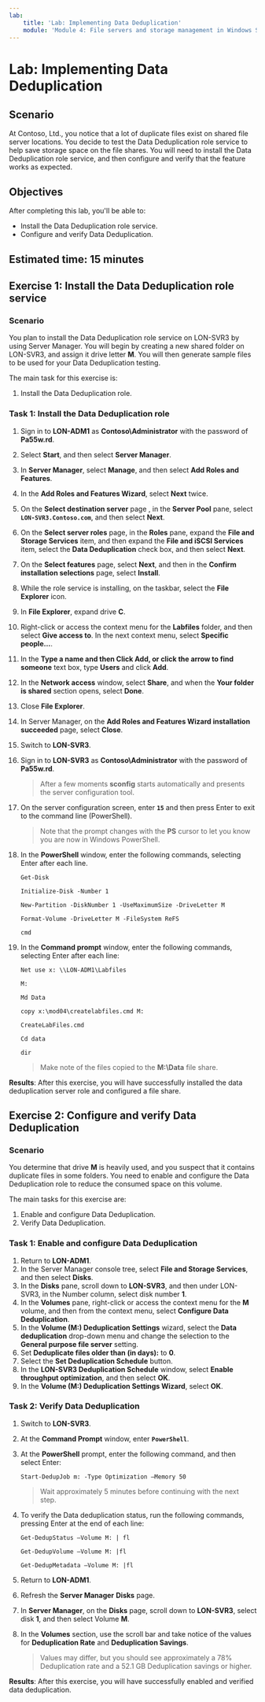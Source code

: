 ```yaml
---
lab:
    title: 'Lab: Implementing Data Deduplication'
    module: 'Module 4: File servers and storage management in Windows Server'
---
```


# Lab: Implementing Data Deduplication

## Scenario

At Contoso, Ltd., you notice that a lot of duplicate files exist on shared file server locations. You decide to test the Data Deduplication role service to help save storage space on the file shares. You will need to install the Data Deduplication role service, and then configure and verify that the feature works as expected.

## Objectives

After completing this lab, you'll be able to:

- Install the Data Deduplication role service.
- Configure and verify Data Deduplication.

## Estimated time: 15 minutes

## Exercise 1: Install the Data Deduplication role service

### Scenario

You plan to install the Data Deduplication role service on LON-SVR3 by using Server Manager. You will begin by creating a new shared folder on LON-SVR3, and assign it drive letter **M**. You will then generate sample files to be used for your Data Deduplication testing.

The main task for this exercise is:

1. Install the Data Deduplication role.

### Task 1: Install the Data Deduplication role

1. Sign in to **LON-ADM1** as **Contoso\\Administrator** with the password of **Pa55w.rd**.

2. Select **Start**, and then select **Server Manager**.

3. In **Server Manager**, select **Manage**, and then select **Add Roles and Features**.

4. In the **Add Roles and Features Wizard**, select **Next** twice.

5. On the **Select destination server** page , in the **Server Pool** pane, select **```LON-SVR3.Contoso.com```**, and then select **Next**.

6. On the **Select server roles** page, in the **Roles** pane, expand the **File and Storage Services** item, and then expand the **File and iSCSI Services** item, select the **Data Deduplication** check box, and then select **Next**.

7. On the **Select features** page, select **Next**, and then in the **Confirm installation selections** page, select **Install**.

8. While the role service is installing, on the taskbar, select the **File Explorer** icon.

9. In **File Explorer**, expand drive **C**.

10. Right-click or access the context menu for the **Labfiles** folder, and then select **Give access to**. In the next context menu, select **Specific people…**.

11. In the **Type a name and then Click Add, or click the arrow to find someone** text box, type **Users** and click **Add**.

12. In the **Network access** window, select **Share**, and when the **Your folder is shared** section opens, select **Done**.

13. Close **File Explorer**.

14. In Server Manager, on the **Add Roles and Features Wizard installation succeeded** page, select **Close**.

15. Switch to **LON-SVR3**.

16. Sign in to **LON-SVR3** as **Contoso\\Administrator** with the password of **Pa55w.rd**.

      > After a few moments **sconfig** starts automatically and presents the server configuration tool.

17. On the server configuration screen, enter **`15`** and then press Enter to exit to the command line (PowerShell).

      > Note that the prompt changes with the **PS** cursor to let you know you are now in Windows PowerShell.

18. In the **PowerShell** window, enter the following commands, selecting Enter after each line.

      ```
      Get-Disk
      ```

      ```
      Initialize-Disk -Number 1
      ```

      ```
      New-Partition -DiskNumber 1 -UseMaximumSize -DriveLetter M
      ```

      ```
      Format-Volume -DriveLetter M -FileSystem ReFS
      ```

      ```
      cmd
      ```

19. In the **Command prompt** window, enter the following commands, selecting Enter after each line:

       ```
       Net use x: \\LON-ADM1\Labfiles
       ```

       ```
       M:
       ```

       ```
       Md Data
       ```

       ```
       copy x:\mod04\createlabfiles.cmd M:
       ```

       ```
       CreateLabFiles.cmd
       ```

       ```
       Cd data
       ```

      ```
      dir
      ```

      > Make note of the files copied to the **M:\Data** file share.

**Results**: After this exercise, you will have successfully installed the data deduplication server role and configured a file share.

## Exercise 2: Configure and verify Data Deduplication

### Scenario

You determine that drive **M** is heavily used, and you suspect that it contains duplicate files in some folders. You need to enable and configure the Data Deduplication role to reduce the consumed space on this volume.

The main tasks for this exercise are:

1. Enable and configure Data Deduplication.
2. Verify Data Deduplication.

### Task 1: Enable and configure Data Deduplication

1. Return to **LON-ADM1**.
2. In the Server Manager console tree, select **File and Storage Services**, and then select **Disks**.
3. In the **Disks** pane, scroll down to **LON-SVR3**, and then under LON-SVR3, in the Number column, select disk number **1**.
3. In the **Volumes** pane, right-click or access the context menu for the **M** volume, and then from the context menu, select **Configure Data Deduplication**.
4. In the **Volume (M:\) Deduplication Settings** wizard, select the **Data deduplication** drop-down menu and change the selection to the **General purpose file server** setting.
5. Set **Deduplicate files older than (in days):** to **0**.
6. Select the **Set Deduplication Schedule** button.
7. In the **LON-SVR3 Deduplication Schedule** window, select **Enable throughput optimization**, and then select **OK**.
8. In the **Volume (M:\) Deduplication Settings Wizard**, select **OK**.

### Task 2: Verify Data Deduplication

1. Switch to **LON-SVR3**.

2. At the **Command Prompt** window, enter **`PowerShell`**.

3. At the **PowerShell** prompt, enter the following command, and then select Enter:

     ```
     Start-DedupJob m: -Type Optimization –Memory 50
     ```

     > Wait approximately 5 minutes before continuing with the next step.

4. To verify the Data deduplication status, run the following commands, pressing Enter at the end of each line:

     ```
     Get-DedupStatus –Volume M: | fl
     ```

     ```
     Get-DedupVolume –Volume M: |fl
     ```

     ```
     Get-DedupMetadata –Volume M: |fl
     ```

5. Return to **LON-ADM1**.

6. Refresh the **Server Manager** **Disks** page.

7. In **Server Manager**, on the **Disks** page, scroll down to **LON-SVR3**, select disk **1**, and then select Volume **M**.

8. In the **Volumes** section, use the scroll bar and take notice of the values for **Deduplication Rate** and **Deduplication Savings**. 

     > Values may differ, but you should see approximately a 78% Deduplication rate and a 52.1 GB Deduplication savings or higher.

**Results**: After this exercise, you will have successfully enabled and verified data deduplication.
